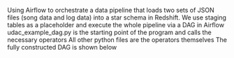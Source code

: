 Using Airflow to orchestrate a data pipeline that loads two sets of JSON files (song data and log data) into a star schema in Redshift. We use staging tables as a placeholder and execute the whole pipeline via a DAG in Airflow
udac_example_dag.py is the starting point of the program and calls the necessary operators
All other python files are the operators themselves
The fully constructed DAG is shown below
